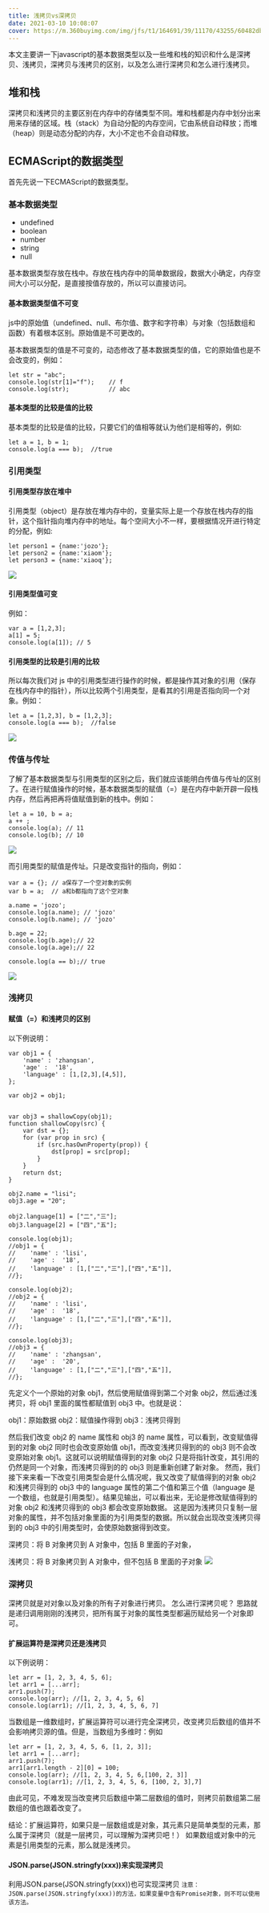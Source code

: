 ```yaml
---
title: 浅拷贝vs深拷贝
date: 2021-03-10 10:08:07
cover: https://m.360buyimg.com/img/jfs/t1/164691/39/11170/43255/60482db3E7526b801/4d7b324e8bacece0.jpg
---
```


本文主要讲一下javascript的基本数据类型以及一些堆和栈的知识和什么是深拷贝、浅拷贝，深拷贝与浅拷贝的区别，以及怎么进行深拷贝和怎么进行浅拷贝。

## 堆和栈
深拷贝和浅拷贝的主要区别在内存中的存储类型不同。堆和栈都是内存中划分出来用来存储的区域。栈（stack）为自动分配的内存空间，它由系统自动释放；而堆（heap）则是动态分配的内存，大小不定也不会自动释放。

## ECMAScript的数据类型
首先先说一下ECMAScript的数据类型。
### 基本数据类型
- undefined
- boolean
- number
- string
- null
  
基本数据类型存放在栈中。存放在栈内存中的简单数据段，数据大小确定，内存空间大小可以分配，是直接按值存放的，所以可以直接访问。

#### 基本数据类型值不可变

js中的原始值（undefined、null、布尔值、数字和字符串）与对象（包括数组和函数）有着根本区别。原始值是不可更改的。

基本数据类型的值是不可变的，动态修改了基本数据类型的值，它的原始值也是不会改变的，例如：
```
let str = "abc";
console.log(str[1]="f");    // f
console.log(str);           // abc
```

#### 基本类型的比较是值的比较
基本类型的比较是值的比较，只要它们的值相等就认为他们是相等的，例如:
```
let a = 1, b = 1;
console.log(a === b);  //true
```

### 引用类型

#### 引用类型存放在堆中
引用类型（object）是存放在堆内存中的，变量实际上是一个存放在栈内存的指针，这个指针指向堆内存中的地址。每个空间大小不一样，要根据情况开进行特定的分配，例如:
```
let person1 = {name:'jozo'};
let person2 = {name:'xiaom'};
let person3 = {name:'xiaoq'};
```
![](https://m.360buyimg.com/img/jfs/t1/166090/31/5915/69760/601fd463E65160a6e/6f84d4dbcd475154.jpg)

#### 引用类型值可变
例如：
```
var a = [1,2,3];
a[1] = 5;
console.log(a[1]); // 5
```
#### 引用类型的比较是引用的比较
所以每次我们对 js 中的引用类型进行操作的时候，都是操作其对象的引用（保存在栈内存中的指针），所以比较两个引用类型，是看其的引用是否指向同一个对象。例如：
```
let a = [1,2,3], b = [1,2,3];
console.log(a === b);  //false
```
![](https://m.360buyimg.com/img/jfs/t1/153245/23/18034/51108/601fd528E492b7b56/6d14b845e7c8f7e4.jpg)

### 传值与传址
了解了基本数据类型与引用类型的区别之后，我们就应该能明白传值与传址的区别了。在进行赋值操作的时候，基本数据类型的赋值（=）是在内存中新开辟一段栈内存，然后再把再将值赋值到新的栈中。例如：
```
let a = 10, b = a;
a ++ ;
console.log(a); // 11
console.log(b); // 10
```
![](https://m.360buyimg.com/img/jfs/t1/161856/11/5971/48056/601fd5d5Eefd12f79/bcdf1d5896d925f0.jpg)

而引用类型的赋值是传址。只是改变指针的指向，例如：
```
var a = {}; // a保存了一个空对象的实例
var b = a;  // a和b都指向了这个空对象

a.name = 'jozo';
console.log(a.name); // 'jozo'
console.log(b.name); // 'jozo'

b.age = 22;
console.log(b.age);// 22
console.log(a.age);// 22

console.log(a == b);// true
```
![](https://m.360buyimg.com/img/jfs/t1/166818/18/5850/88832/601fd6a6E0e87f529/4bcaa52d018dd200.jpg)

### 浅拷贝
#### 赋值（=）和浅拷贝的区别
以下例说明：
```
var obj1 = {
    'name' : 'zhangsan',
    'age' :  '18',
    'language' : [1,[2,3],[4,5]],
};

var obj2 = obj1;


var obj3 = shallowCopy(obj1);
function shallowCopy(src) {
    var dst = {};
    for (var prop in src) {
        if (src.hasOwnProperty(prop)) {
            dst[prop] = src[prop];
        }
    }
    return dst;
}

obj2.name = "lisi";
obj3.age = "20";

obj2.language[1] = ["二","三"];
obj3.language[2] = ["四","五"];

console.log(obj1);  
//obj1 = {
//    'name' : 'lisi',
//    'age' :  '18',
//    'language' : [1,["二","三"],["四","五"]],
//};

console.log(obj2);
//obj2 = {
//    'name' : 'lisi',
//    'age' :  '18',
//    'language' : [1,["二","三"],["四","五"]],
//};

console.log(obj3);
//obj3 = {
//    'name' : 'zhangsan',
//    'age' :  '20',
//    'language' : [1,["二","三"],["四","五"]],
//};
```

先定义个一个原始的对象 obj1，然后使用赋值得到第二个对象 obj2，然后通过浅拷贝，将 obj1 里面的属性都赋值到 obj3 中。也就是说：

obj1：原始数据
obj2：赋值操作得到
obj3：浅拷贝得到

然后我们改变 obj2 的 name 属性和 obj3 的 name 属性，可以看到，改变赋值得到的对象 obj2 同时也会改变原始值 obj1，而改变浅拷贝得到的的 obj3 则不会改变原始对象 obj1。这就可以说明赋值得到的对象 obj2 只是将指针改变，其引用的仍然是同一个对象，而浅拷贝得到的的 obj3 则是重新创建了新对象。
然而，我们接下来来看一下改变引用类型会是什么情况呢，我又改变了赋值得到的对象 obj2 和浅拷贝得到的 obj3 中的 language 属性的第二个值和第三个值（language 是一个数组，也就是引用类型）。结果见输出，可以看出来，无论是修改赋值得到的对象 obj2 和浅拷贝得到的 obj3 都会改变原始数据。
这是因为浅拷贝只复制一层对象的属性，并不包括对象里面的为引用类型的数据。所以就会出现改变浅拷贝得到的 obj3 中的引用类型时，会使原始数据得到改变。

深拷贝：将 B 对象拷贝到 A 对象中，包括 B 里面的子对象，

浅拷贝：将 B 对象拷贝到 A 对象中，但不包括 B 里面的子对象
![](https://m.360buyimg.com/img/jfs/t1/153006/4/18335/127130/601fd8aaE7f1845aa/d855d9ba0b486d45.jpg)
### 深拷贝
深拷贝就是对对象以及对象的所有子对象进行拷贝。
怎么进行深拷贝呢？
思路就是递归调用刚刚的浅拷贝，把所有属于对象的属性类型都遍历赋给另一个对象即可。

#### 扩展运算符是深拷贝还是浅拷贝
以下例说明：
```
let arr = [1, 2, 3, 4, 5, 6];
let arr1 = [...arr];
arr1.push(7);
console.log(arr); //[1, 2, 3, 4, 5, 6]
console.log(arr1); //[1, 2, 3, 4, 5, 6, 7]
```
当数组是一维数组时，扩展运算符可以进行完全深拷贝，改变拷贝后数组的值并不会影响拷贝源的值。但是，当数组为多维时：例如
```
let arr = [1, 2, 3, 4, 5, 6, [1, 2, 3]];
let arr1 = [...arr];
arr1.push(7);
arr1[arr1.length - 2][0] = 100;
console.log(arr); //[1, 2, 3, 4, 5, 6,[100, 2, 3]]
console.log(arr1); //[1, 2, 3, 4, 5, 6, [100, 2, 3],7]
```
由此可见，不难发现当改变拷贝后数组中第二层数组的值时，则拷贝前数组第二层数组的值也跟着改变了。

结论：扩展运算符，如果只是一层数组或是对象，其元素只是简单类型的元素，那么属于深拷贝（就是一层拷贝，可以理解为深拷贝吧！）
如果数组或对象中的元素是引用类型的元素，那么就是浅拷贝。

#### JSON.parse(JSON.stringfy(xxx))来实现深拷贝
利用JSON.parse(JSON.stringfy(xxx))也可实现深拷贝
`注意：JSON.parse(JSON.stringfy(xxx))的方法，如果变量中含有Promise对象，则不可以使用该方法。`
